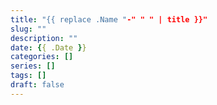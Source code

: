 ```yaml
---
title: "{{ replace .Name "-" " " | title }}"
slug: ""
description: ""
date: {{ .Date }}
categories: []
series: []
tags: []
draft: false
---
```



